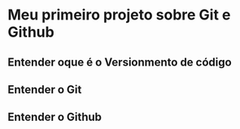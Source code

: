 # Meu primeiro projeto sobre Git e Github

## Entender oque é o Versionmento de código

## Entender o Git

## Entender o Github